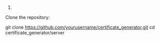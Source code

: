 1.
Clone the repository:

git clone https://github.com/yourusername/certificate_generator.git
cd certificate_generator/server

